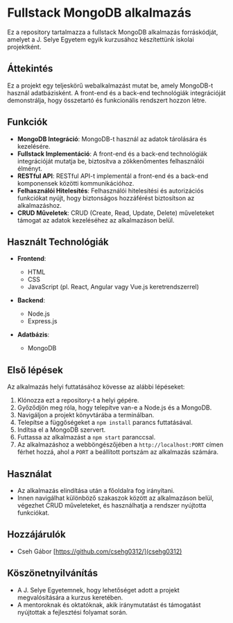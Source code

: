 # Fullstack MongoDB alkalmazás

Ez a repository tartalmazza a fullstack MongoDB alkalmazás forráskódját, amelyet a J. Selye Egyetem egyik kurzusához készítettünk iskolai projektként.

## Áttekintés

Ez a projekt egy teljeskörű webalkalmazást mutat be, amely MongoDB-t használ adatbázisként. A front-end és a back-end technológiák integrációját demonstrálja, hogy összetartó és funkcionális rendszert hozzon létre.

## Funkciók

- **MongoDB Integráció**: MongoDB-t használ az adatok tárolására és kezelésére.
- **Fullstack Implementáció**: A front-end és a back-end technológiák integrációját mutatja be, biztosítva a zökkenőmentes felhasználói élményt.
- **RESTful API**: RESTful API-t implementál a front-end és a back-end komponensek közötti kommunikációhoz.
- **Felhasználói Hitelesítés**: Felhasználói hitelesítési és autorizációs funkciókat nyújt, hogy biztonságos hozzáférést biztosítson az alkalmazáshoz.
- **CRUD Műveletek**: CRUD (Create, Read, Update, Delete) műveleteket támogat az adatok kezeléséhez az alkalmazáson belül.

## Használt Technológiák

- **Frontend**:
  - HTML
  - CSS
  - JavaScript (pl. React, Angular vagy Vue.js keretrendszerrel)

- **Backend**:
  - Node.js
  - Express.js

- **Adatbázis**:
  - MongoDB

## Első lépések

Az alkalmazás helyi futtatásához kövesse az alábbi lépéseket:

1. Klónozza ezt a repository-t a helyi gépére.
2. Győződjön meg róla, hogy telepítve van-e a Node.js és a MongoDB.
3. Navigáljon a projekt könyvtárába a terminálban.
4. Telepítse a függőségeket a `npm install` parancs futtatásával.
5. Indítsa el a MongoDB szervert.
6. Futtassa az alkalmazást a `npm start` paranccsal.
7. Az alkalmazáshoz a webböngészőjében a `http://localhost:PORT` címen férhet hozzá, ahol a `PORT` a beállított portszám az alkalmazás számára.

## Használat

- Az alkalmazás elindítása után a főoldalra fog irányítani.
- Innen navigálhat különböző szakaszok között az alkalmazáson belül, végezhet CRUD műveleteket, és használhatja a rendszer nyújtotta funkciókat.

## Hozzájárulók

- Cseh Gábor [https://github.com/csehg0312/](csehg0312)

## Köszönetnyilvánítás

- A J. Selye Egyetemnek, hogy lehetőséget adott a projekt megvalósítására a kurzus keretében.
- A mentoroknak és oktatóknak, akik iránymutatást és támogatást nyújtottak a fejlesztési folyamat során.

